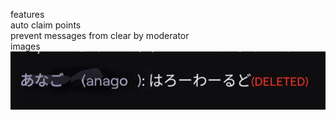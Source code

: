 features  
auto claim points  
prevent messages from clear by moderator  
images  
![sc1](/img/screenshot_1.jpg)
